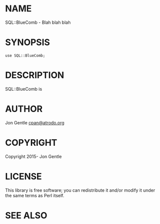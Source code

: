 # NAME

SQL::BlueComb - Blah blah blah

# SYNOPSIS

    use SQL::BlueComb;

# DESCRIPTION

SQL::BlueComb is

# AUTHOR

Jon Gentle <cpan@atrodo.org>

# COPYRIGHT

Copyright 2015- Jon Gentle

# LICENSE

This library is free software; you can redistribute it and/or modify
it under the same terms as Perl itself.

# SEE ALSO
